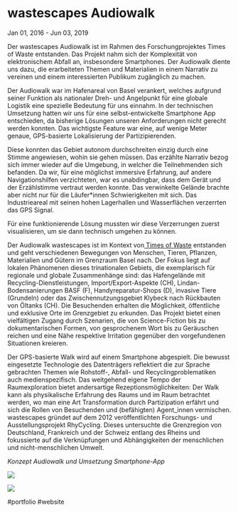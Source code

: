# wastescapes Audiowalk
Jan 01, 2016 - Jun 03, 2019

Der wastescapes Audiowalk ist im Rahmen des Forschungprojektes Times of Waste entstanden. Das Projekt nahm sich der Komplexität von elektronischem Abfall an, insbesondere Smartphones. Der Audiowalk diente uns dazu, die erarbeiteten Themen und Materialien in einem Narrativ zu vereinen und einem interessierten Publikum zugänglich zu machen.

Der Audiowalk war im Hafenareal von Basel verankert, welches aufgrund seiner Funktion als nationaler Dreh- und Angelpunkt für eine globale Logistik eine spezielle Bedeutung für uns einnahm. In der technischen Umsetzung hatten wir uns für eine selbst-entwickelte Smartphone App entschieden, da bisherige Lösungen unseren Anforderungen nicht gerecht werden konnten. Das wichtigste Feature war eine, auf wenige Meter genaue, GPS-basierte Lokalisierung der Partizipierenden.

Diese konnten das Gebiet autonom durchschreiten einzig durch eine Stimme angewiesen, wohin sie gehen müssen. Das erzählte Narrativ bezog sich immer wieder auf die Umgebung, in welcher die Teilnehmenden sich befanden. Da wir, für eine möglichst immersive Erfahrung, auf andere Navigationshilfen verzichteten, war es unabdingbar, dass dem Gerät und der Erzählstimme vertraut werden konnte. Das verwinkelte Gelände brachte aber nicht nur für die Läufer*innen Schwierigkeiten mit sich. Das Industrieareal mit seinen hohen Lagerhallen und Wasserflächen verzerrten das GPS Signal.

Für eine funktionierende Lösung mussten wir diese Verzerrungen zuerst visualisieren, um sie dann technisch umgehen zu können.

Der Audiowalk wastescapes ist im Kontext von[ Times of Waste](https://www.times-of-waste.ch) entstanden und geht verschiedenen Bewegungen von Menschen, Tieren, Pflanzen, Materialien und Gütern im Grenzraum Basel nach. Der Fokus liegt auf lokalen Phänomenen dieses trinationalen Gebiets, die exemplarisch für regionale und globale Zusammenhänge sind: das Hafengelände mit Recycling-Dienstleistungen, Import/Export-Aspekte (CH), Lindan-Bodensanierungen BASF (F), Handyreparatur-Shops (D), invasive Tiere (Grundeln) oder das Zwischennutzungsgebiet Klybeck nach Rückbauten von Öltanks (CH). Die Besuchenden erhalten die Möglichkeit, öffentliche und exklusive Orte im Grenzgebiet zu erkunden. Das Projekt bietet einen vielfältigen Zugang durch Szenarien, die von Science-Fiction bis zu dokumentarischen Formen, von gesprochenem Wort bis zu Geräuschen reichen und eine Nähe respektive Irritation gegenüber den vorgefundenen Situationen kreieren.

Der GPS-basierte Walk wird auf einem Smartphone abgespielt. Die bewusst eingesetzte Technologie des Datenträgers reflektiert die zur Sprache gebrachten Themen wie Rohstoff-, Abfall- und Recyclingproblematiken auch medienspezifisch. Das weitgehend eigene Tempo der Raumexploration bietet andersartige Rezeptionsmöglichkeiten: Der Walk kann als physikalische Erfahrung des Raums und im Raum betrachtet werden, wo man eine Art Transformation durch Partizipation erfährt und sich die Rollen von Besuchenden und (befähigten) Agent_innen vermischen. wastescapes gründet auf dem 2012 veröffentlichten Forschungs- und Ausstellungsprojekt RhyCycling. Dieses untersuchte die Grenzregion von Deutschland, Frankreich und der Schweiz entlang des Rheins und fokussierte auf die Verknüpfungen und Abhängigkeiten der menschlichen und nicht-menschlichen Umwelt.

*Konzept Audiowalk und Umsetzung Smartphone-App*

![](files/wastescapes-audiowalk-1.jpg)

![](files/wastescapes-audiowalk-2.jpg)


#portfolio #website